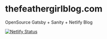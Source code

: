 # thefeathergirlblog.com
OpenSource Gatsby + Sanity + Netlify Blog

[![Netlify Status](https://api.netlify.com/api/v1/badges/95a38a10-a105-4edd-8057-24c860c6e3d7/deploy-status)](https://app.netlify.com/sites/thefeathergirlblog/deploys)
